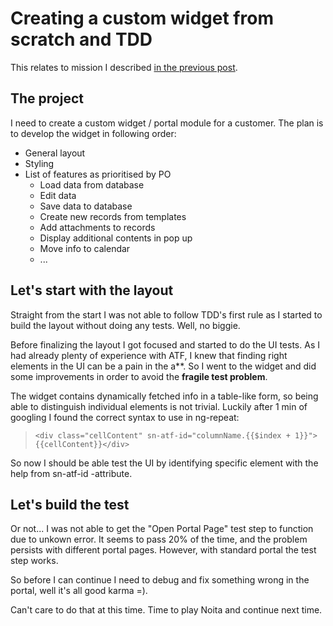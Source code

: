 # Creating a custom widget from scratch and TDD

This relates to mission I described [in the previous post](/blog/post/tdd_servicenow_intro/).

## The project

I need to create a custom widget / portal module for a customer. The plan is to develop the widget in following order:
* General layout
* Styling
* List of features as prioritised by PO
  * Load data from database
  * Edit data
  * Save data to database
  * Create new records from templates
  * Add attachments to records
  * Display additional contents in pop up
  * Move info to calendar
  * ...

## Let's start with the layout

Straight from the start I was not able to follow TDD's first rule as I started to build the layout without doing any tests. Well, no biggie.

Before finalizing the layout I got focused and started to do the UI tests. As I had already plenty of experience with ATF, I knew that finding right elements in the UI can be a pain in the a**. So I went to the widget and did some improvements in order to avoid the **fragile test problem**. 

The widget contains dynamically fetched info in a table-like form, so being able to distinguish individual elements is not trivial. Luckily after 1 min of googling I found the correct syntax to use in ng-repeat: 
>`<div class="cellContent" sn-atf-id="columnName.{{$index + 1}}">{{cellContent}}</div>`

So now I should be able test the UI by identifying specific element with the help from sn-atf-id -attribute. 

## Let's build the test

Or not... I was not able to get the "Open Portal Page" test step to function due to unkown error. It seems to pass 20% of the time, and the problem persists with different portal pages. However, with standard portal the test step works.

So before I can continue I need to debug and fix something wrong in the portal, well it's all good karma =). 

Can't care to do that at this time. Time to play Noita and continue next time.